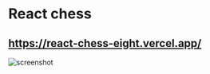 # React chess

## https://react-chess-eight.vercel.app/

![screenshot](https://i.ibb.co/Xt4XTjq/screen.png) 
